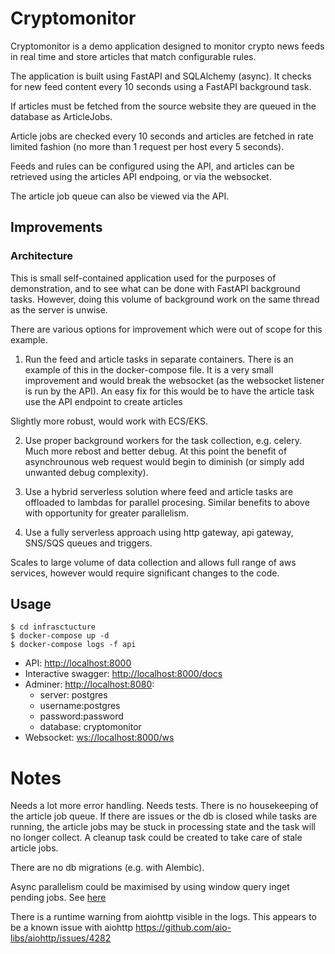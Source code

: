 # Cryptomonitor
Cryptomonitor is a demo application designed to monitor crypto news feeds in real time and store articles that match configurable rules.

The application is built using FastAPI and SQLAlchemy (async). 
It checks for new feed content every 10 seconds using a FastAPI background task.

If articles must be fetched from the source website they are queued in the database as ArticleJobs.

Article jobs are checked every 10 seconds and articles are fetched in rate limited fashion (no more than 1 request per host every 5 seconds).


Feeds and rules can be configured using the API, and articles can be retrieved using the articles API endpoing, or via the websocket.

The article job queue can also be viewed via the API.


## Improvements

### Architecture
This is small self-contained application used for the purposes of demonstration, and to see what can be done with FastAPI background tasks. However, doing this volume of background work on the same thread as the server is unwise. 

There are various options for improvement which were out of scope for this example.

1. Run the feed and article tasks in separate containers. There is an example of this in the docker-compose file. It is a very small improvement and would break the websocket (as the websocket listener is run by the API). An easy fix for this would be to have the article task use the API endpoint to create articles

Slightly more robust, would work with ECS/EKS.

2. Use proper background workers for the task collection, e.g. celery.
Much more rebost and better debug. 
At this point the benefit of asynchrounous web request would begin to diminish (or simply add unwanted debug complexity). 

3. Use a hybrid serverless solution where feed and article tasks are offloaded to lambdas for parallel procesing.
Similar benefits to above with opportunity for greater parallelism. 

4. Use a fully serverless approach using http gateway, api gateway, SNS/SQS queues and triggers. 

Scales to large volume of data collection and allows full range of aws services, however would require significant changes to the code. 

## Usage
```
$ cd infrasctucture
$ docker-compose up -d
$ docker-compose logs -f api
```

* API: [http://localhost:8000](http://localhost:8000)
* Interactive swagger: [http://localhost:8000/docs](http://localhost:8000/docs)
* Adminer: [http://localhost:8080](http://localhost:8080):
    * server: postgres 
    * username:postgres 
    * password:password 
    * database: cryptomonitor
* Websocket: [ws://localhost:8000/ws](ws://localhost:8000/ws)



# Notes

Needs a lot more error handling. 
Needs tests.
There is no housekeeping of the article job queue. If there are issues or the db is
closed while tasks are running, the article jobs may be stuck in processing state and the task will no longer collect. A cleanup task could be created to take care of stale article jobs.

There are no db migrations (e.g. with Alembic).

Async parallelism could be maximised by using window query inget pending jobs. See [here](src/cryptomonitor/database/crud/article.py#103)


There is a runtime warning from aiohttp visible in the logs. This appears to be a known issue with aiohttp https://github.com/aio-libs/aiohttp/issues/4282
